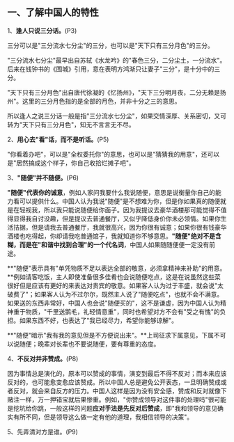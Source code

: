 ## 一、了解中国人的特性

1、**逢人只说三分话。**(P3)

三分可以是"三分流水七分尘"的三分，也可以是"天下只有三分月色"的三分。

"三分流水七分尘"最早出自苏轼《水龙吟》的"春色三分，二分尘土，一分流水"。后来在钱钟书的《围城》引用，意在表明方鸿渐只让妻子"三分"，是十分中的三分。

"天下只有三分月色"出自唐代徐凝的《忆扬州》，"天下三分明月夜，二分无赖是扬州"。这里的三分月色指的是全部的月色，并非十分之三的意思。

所以逢人之说三分话一般是指"三分流水七分尘"，如果交情深厚、关系密切，又可转为"天下只有三分月色"，知无不言言无不尽。

2、**用心去"看"话，而不是听话。**(P5)

"你看着办吧"，可以是"全权委托你"的意思，也可以是"猜猜我的用意"，还可以是"居然搞成这个样子，你自己收拾烂摊子吧"。

3、**"随便"并不随便。**(P6)

**"随便"代表你的诚意**，例如人家问我要什么我说随便，意思是说衡量你自己的能力看可以提供什么。中国人认为我说"随便"是不想难为你，但是你如果真的随便就是在轻视我，所以我只能说随便给你面子。因为我提议去豪华酒楼那可能觉得不值得显得我自讨没趣，但是提议去普通餐厅，又似乎降低身价你未必领情。如果你生活拮据，但是请我去普通餐厅，我就很高兴，因为你很有诚意；如果你很有钱豪华酒楼也吃得起，你却请我吃普通馆子，我就知道你不够意思。**"随便"绝对不是含糊，而是在"和谐中找到合理"的一个代名词**，中国人如果随随便便一定没有前途。

**"随便"表示具有"单凭物质不足以表达全部的敬意，必须拿精神来补助"的用意。**例如请客吃饭，主人即使准备很多佳肴也会说随便吃点，这是在说虽然这些菜很好但是应该有更好的来表达对贵宾的敬意。如果客人认为过于丰盛，就会说"太破费了"；如果客人认为不过尔尔，既然主人说了"随便吃点"，也就不会不满意。如果送的东西非常好，中国人也会说"随便买的"，这不是谦虚，因为中国人认为精神重于物质，"千里送鹅毛，礼轻情意重"，同时也希望对方不会有"受之有愧"的负担。如果东西不好，也表达了"我已经尽力，希望你能够谅解"。

**"随便"暗示"我有我的意见但是不方便说出来"。**上司征求下属意见，下属不可以说随便；晚辈对长辈也不要说随便，要有尊重的态度。

4、**不反对并非赞成。**(P8)

因为事情总是演化的，原本可以赞成的事情，演变到最后不得不反对；而本来应该反对的，也可能愈变愈应该赞成。所以中国人总是避免公开表态，一旦明确赞成或者反对，就会来自反方的压力。中国人这样是因为没有安全感，赞成和反对就像下赌注一样，万一押错宝就后果惨重。例如，"你赞成领导对这件事的处理吗"很可能是挖坑给你跳，一般这样的问题**应对手法是先反对后赞成**，即"我和领导的意见确实有所不同，但是领导这么做一定有他的道理，我相信领导的决策"。

5、先弄清对方是谁。(P9)

